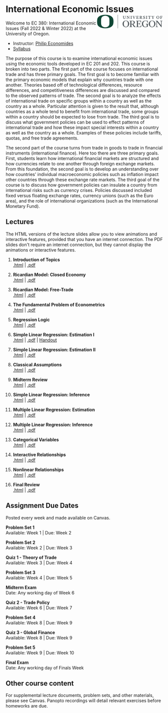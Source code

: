 # International Economic Issues <img align="right" height="45" src="UO.png">

Welcome to EC 380: International Economic Issues (Fall 2022 & Winter 2022) at the University of Oregon.

- Instructor: [Philip Economides](https://philip-economides.com/)
- [Syllabus](https://raw.githack.com/peconomi/EC380_International/main/syllabus/EC380_syllabus_int_econ.pdf)

The purpose of this course is to examine international economic issues using the economic tools developed in EC 201 and 202. This course is broken into two parts. The first part of the course focuses on international trade and has three primary goals. The first goal is to become familiar with the primary economic models that explain why countries trade with one another. Theories based off of technological differences, resource differences, and competitiveness differences are discussed and compared to the observed patterns of trade. The second goal is to analyze the effects of international trade on specific groups within a country as well as the country as a whole. Particular attention is given to the result that, although countries as a whole tend to benefit from international trade, some groups within a country should be expected to lose from trade. The third goal is to discuss what government policies can be used to effect patterns of international trade and how these impact special interests within a country as well as the country as a whole. Examples of these policies include tariffs, quotas, and free trade agreements.

The second part of the course turns from trade in goods to trade in financial instruments (international finance). Here too there are three primary goals. First, students learn how international financial markets are structured and how currencies relate to one another through foreign exchange markets. From this foundation, the second goal is to develop an understanding over how countries' individual macroeconomic policies such as inflation impact other countries through these exchange rate markets. The third goal of the course is to discuss how government policies can insulate a country from international risks such as currency crises. Policies discussed included fixed versus floating exchange rates, currency unions (such as the Euro area), and the role of international organizations (such as the International Monetary Fund).

## Lectures

The HTML versions of the lecture slides allow you to view animations and interactive features, provided that you have an internet connection. The PDF slides don't require an internet connection, but they cannot display the animations or interactive features.

1. **Introduction of Topics** <br> [.html](https://raw.githack.com/peconomi/EC380_International/main/lecture/Week%201/01-intro.html) | [.pdf](https://raw.githack.com/peconomi/EC380_International/main/lecture/Week%201/01-intro.pdf)

2. **Ricardian Model: Closed Economy** <br> [.html](https://raw.githack.com/peconomi/EC380_International/main/lecture/Week%201/02-ricardian.html) | [.pdf](https://raw.githack.com/peconomi/EC380_International/main/lecture/Week%201/02-ricardian.pdf)

3. **Ricardian Model: Free-Trade** <br> [.html](https://raw.githack.com/peconomi/EC380_International/main/lecture/Week%202/03-ricardian.html) | [.pdf](https://raw.githack.com/peconomi/EC380_International/main/lecture/Week%202/03-ricardian.pdf)

4. **The Fundamental Problem of Econometrics** <br> [.html](https://raw.githack.com/peconomi/EC320_Econometrics/main/Lectures/04_Fundamental_Problem/04-Fun_Problem.html) | [.pdf](https://raw.githack.com/peconomi/EC320_Econometrics/main/Lectures/04_Fundamental_Problem/04-Fun_Problem.pdf)

5. **Regression Logic** <br> [.html](https://raw.githack.com/peconomi/EC320_Econometrics/main/Lectures/05_Regression/05-Regression.html) | [.pdf](https://raw.githack.com/peconomi/EC320_Econometrics/main/Lectures/05_Regression/05-Regression.pdf)

6. **Simple Linear Regression: Estimation I** <br> [.html](https://raw.githack.com/peconomi/EC320_Econometrics/main/Lectures/06_SimpleLR_I/06-Simple_Linear_Regression_Estimation_I.html) | [.pdf](https://raw.githack.com/peconomi/EC320_Econometrics/main/Lectures/06_SimpleLR_I/06-Simple_Linear_Regression_Estimation_I.pdf) | [Handout]()

7. **Simple Linear Regression: Estimation II** <br> [.html](https://raw.githack.com/peconomi/EC320_Econometrics/main/Lectures/07_SimpleLR_II/07-Simple_Linear_Regression_Estimation_II.html) | [.pdf](https://raw.githack.com/peconomi/EC320_Econometrics/main/Lectures/07_SimpleLR_II/07-Simple_Linear_Regression_Estimation_II.pdf)

8. **Classical Assumptions** <br> [.html](https://raw.githack.com/peconomi/EC320_Econometrics/main/Lectures/08_Classical_Assumptions/08-Classical_Assumptions.html) | [.pdf](https://raw.githack.com/peconomi/EC320_Econometrics/main/Lectures/08_Classical_Assumptions/08-Classical_Assumptions.pdf)

9. **Midterm Review** <br> [.html]() | [.pdf]()

10. **Simple Linear Regression: Inference** <br> [.html]() | [.pdf]()

11. **Multiple Linear Regression: Estimation** <br> [.html]() | [.pdf]()

12. **Multiple Linear Regression: Inference** <br> [.html]() | [.pdf]()

13. **Categorical Variables** <br> [.html]() | [.pdf]()

14. **Interactive Relationships** <br> [.html]() | [.pdf]()

15. **Nonlinear Relationships** <br> [.html]() | [.pdf]()

16. **Final Review** <br> [.html]() | [.pdf]()

## Assignment Due Dates

Posted every week and made available on Canvas. 

**Problem Set 1**<br> 
Available:  Week 1 | Due: Week 2

**Problem Set 2**<br>
Available:  Week 2 | Due: Week 3

**Quiz 1 - Theory of Trade**<br> 
Available:  Week 3 | Due: Week 4

**Problem Set 3**<br>
Available: Week 4 | Due: Week 5

**Midterm Exam**<br>
Date: Any working day of Week 6

**Quiz 2 - Trade Policy**<br> 
Available:  Week 6 | Due: Week 7

**Problem Set 4**<br>
Available: Week 8 | Due: Week 9

**Quiz 3 - Global Finance**<br> 
Available:  Week 8 | Due: Week 9

**Problem Set 5**<br>
Available: Week 9 | Due: Week 10

**Final Exam**<br>
Date: Any working day of Finals Week
 
## Other course content

For supplemental lecture documents, problem sets, and other materials, please see Canvas. Panopto recordings will detail relevant exercises before homeworks are due.


